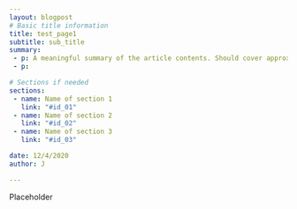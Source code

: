 ```yaml
---
layout: blogpost
# Basic title information
title: test_page1
subtitle: sub_title
summary:
 - p: A meaningful summary of the article contents. Should cover approximately 2-3 lines.
 - p: 

# Sections if needed
sections:
 - name: Name of section 1
   link: "#id_01"
 - name: Name of section 2
   link: "#id_02"
 - name: Name of section 3
   link: "#id_03"

date: 12/4/2020
author: J

---
```


Placeholder